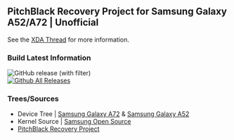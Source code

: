 ## PitchBlack Recovery Project for Samsung Galaxy A52/A72 | Unofficial

See the [XDA Thread](https://forum.xda-developers.com/t/recovery-unofficial-pitchblack-recovery-project-for-galaxy-a52-4g-and-a72-4g.4615205) for more information.
### Build Latest Information
![GitHub release (with filter)](https://img.shields.io/github/v/release/ChocolateAdventurouz/pbrp_a52q_a72q?logoColor=rgb&label=Latest%20Version)
<BR>
[![Github All Releases](https://img.shields.io/github/downloads/ChocolateAdventurouz/pbrp_a52q_a72q/total.svg)]()

### Trees/Sources
- Device Tree | [Samsung Galaxy A72](https://github.com/Simon1511/twrp_device_samsung_a72q) & [Samsung Galaxy A52](https://github.com/Simon1511/twrp_device_samsung_a52q)
- Kernel Source | [Samsung Open Source](https://opensource.samsung.com)
- [PitchBlack Recovery Project](https://github.com/PitchBlackRecoveryProject/)
